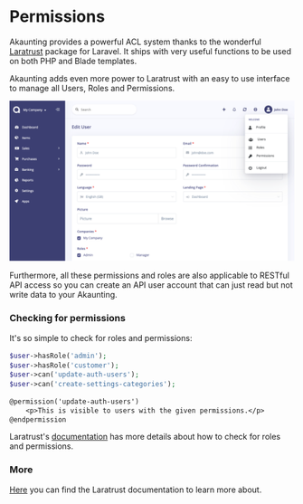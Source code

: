 Permissions
===========

Akaunting provides a powerful ACL system thanks to the wonderful [Laratrust](https://github.com/santigarcor/laratrust) package for Laravel. It ships with very useful functions to be used on both PHP and Blade templates.

Akaunting adds even more power to Laratrust with an easy to use interface to manage all Users, Roles and Permissions.

![permissions](_images/permissions.png)

Furthermore, all these permissions and roles are also applicable to RESTful API access so you can create an API user account that can just read but not write data to your Akaunting.

### Checking for permissions

It's so simple to check for roles and permissions:

```php
$user->hasRole('admin');
$user->hasRole('customer');
$user->can('update-auth-users');
$user->can('create-settings-categories');
```

```
@permission('update-auth-users')
    <p>This is visible to users with the given permissions.</p>
@endpermission
```

Laratrust's [documentation](http://laratrust.readthedocs.io/en/5.0/usage/concepts.html#checking-for-roles-permissions) has more details about how to check for roles and permissions.

### More

[Here](http://laratrust.readthedocs.io/en/5.0) you can find the Laratrust documentation to learn more about.
